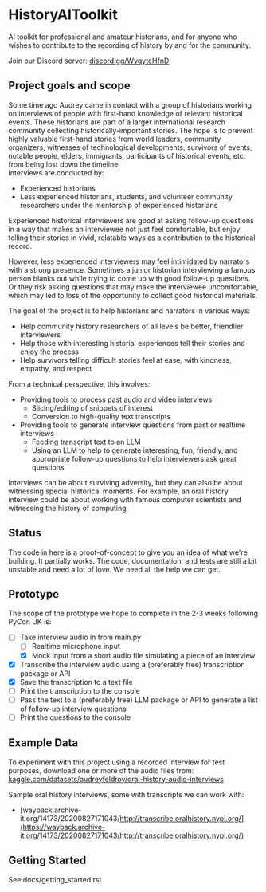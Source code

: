 # HistoryAIToolkit

AI toolkit for professional and amateur historians, and for anyone who wishes to contribute to the recording of history by and for the community.

Join our Discord server: [discord.gg/WvqytcHfnD](https://discord.gg/WvqytcHfnD)

## Project goals and scope

Some time ago Audrey came in contact with a group of historians working on interviews of people with first-hand knowledge of relevant historical events. These historians are part of a larger international research community collecting historically-important stories. The hope is to prevent highly valuable first-hand stories from world leaders, community organizers, witnesses of technological developments, survivors of events, notable people, elders, immigrants, participants of historical events, etc. from being lost down the timeline.  
Interviews are conducted by:

* Experienced historians
* Less experienced historians, students, and volunteer community researchers under the mentorship of experienced historians

Experienced historical interviewers are good at asking follow-up questions in a way that makes an interviewee not just feel comfortable, but enjoy telling their stories in vivid, relatable ways as a contribution to the historical record.

However, less experienced interviewers may feel intimidated by narrators with a strong presence. Sometimes a junior historian interviewing a famous person blanks out while trying to come up with good follow-up questions. Or they risk asking questions that may make the interviewee uncomfortable, which may led to loss of the opportunity to collect good historical materials.

The goal of the project is to help historians and narrators in various ways:

* Help community history researchers of all levels be better, friendlier interviewers
* Help those with interesting historial experiences tell their stories and enjoy the process
* Help survivors telling difficult stories feel at ease, with kindness, empathy, and respect

From a technical perspective, this involves:

* Providing tools to process past audio and video interviews
  * Slicing/editing of snippets of interest
  * Conversion to high-quality text transcripts
* Providing tools to generate interview questions from past or realtime interviews 
  * Feeding transcript text to an LLM
  * Using an LLM to help to generate interesting, fun, friendly, and appropriate follow-up questions to help interviewers ask great questions

Interviews can be about surviving adversity, but they can also be about witnessing special historical moments. For example, an oral history interview could be about working with famous computer scientists and witnessing the history of computing.

## Status

The code in here is a proof-of-concept to give you an idea of what we're building. It partially works. The code, documentation, and tests are still a bit unstable and need a lot of love. We need all the help we can get.

## Prototype

The scope of the prototype we hope to complete in the 2-3 weeks following PyCon UK is:

* [ ] Take interview audio in from main.py
  * [ ] Realtime microphone input
  * [x] Mock input from a short audio file simulating a piece of an interview
* [x] Transcribe the interview audio using a (preferably free) transcription package or API
* [x] Save the transcription to a text file
* [ ] Print the transcription to the console
* [ ] Pass the text to a (preferably free) LLM package or API to generate a list of follow-up interview questions
* [ ] Print the questions to the console

## Example Data

To experiment with this project using a recorded interview for test purposes, download one or more of the audio files from:
[kaggle.com/datasets/audreyfeldroy/oral-history-audio-interviews](https://www.kaggle.com/datasets/audreyfeldroy/oral-history-audio-interviews)

Sample oral history interviews, some with transcripts we can work with:
* [wayback.archive-it.org/14173/20200827171043/http://transcribe.oralhistory.nypl.org/](https://wayback.archive-it.org/14173/20200827171043/http://transcribe.oralhistory.nypl.org/)

## Getting Started

See docs/getting_started.rst
